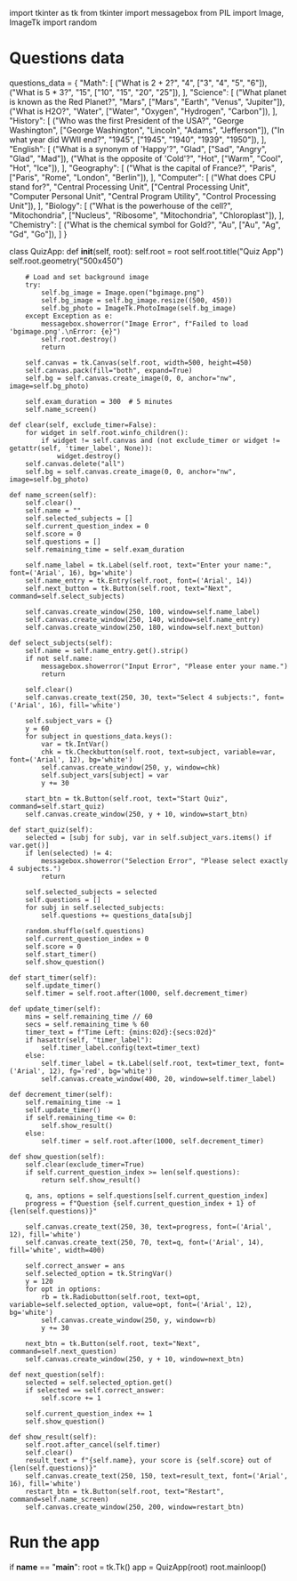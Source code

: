 import tkinter as tk
from tkinter import messagebox
from PIL import Image, ImageTk
import random

# Questions data
questions_data = {
    "Math": [
        ("What is 2 + 2?", "4", ["3", "4", "5", "6"]),
        ("What is 5 * 3?", "15", ["10", "15", "20", "25"]),
    ],
    "Science": [
        ("What planet is known as the Red Planet?", "Mars", ["Mars", "Earth", "Venus", "Jupiter"]),
        ("What is H2O?", "Water", ["Water", "Oxygen", "Hydrogen", "Carbon"]),
    ],
    "History": [
        ("Who was the first President of the USA?", "George Washington", ["George Washington", "Lincoln", "Adams", "Jefferson"]),
        ("In what year did WWII end?", "1945", ["1945", "1940", "1939", "1950"]),
    ],
    "English": [
        ("What is a synonym of 'Happy'?", "Glad", ["Sad", "Angry", "Glad", "Mad"]),
        ("What is the opposite of 'Cold'?", "Hot", ["Warm", "Cool", "Hot", "Ice"]),
    ],
    "Geography": [
        ("What is the capital of France?", "Paris", ["Paris", "Rome", "London", "Berlin"]),
    ],
    "Computer": [
        ("What does CPU stand for?", "Central Processing Unit", ["Central Processing Unit", "Computer Personal Unit", "Central Program Utility", "Control Processing Unit"]),
    ],
    "Biology": [
        ("What is the powerhouse of the cell?", "Mitochondria", ["Nucleus", "Ribosome", "Mitochondria", "Chloroplast"]),
    ],
    "Chemistry": [
        ("What is the chemical symbol for Gold?", "Au", ["Au", "Ag", "Gd", "Go"]),
    ]
}

class QuizApp:
    def __init__(self, root):
        self.root = root
        self.root.title("Quiz App")
        self.root.geometry("500x450")

        # Load and set background image
        try:
            self.bg_image = Image.open("bgimage.png")
            self.bg_image = self.bg_image.resize((500, 450))
            self.bg_photo = ImageTk.PhotoImage(self.bg_image)
        except Exception as e:
            messagebox.showerror("Image Error", f"Failed to load 'bgimage.png'.\nError: {e}")
            self.root.destroy()
            return

        self.canvas = tk.Canvas(self.root, width=500, height=450)
        self.canvas.pack(fill="both", expand=True)
        self.bg = self.canvas.create_image(0, 0, anchor="nw", image=self.bg_photo)

        self.exam_duration = 300  # 5 minutes
        self.name_screen()

    def clear(self, exclude_timer=False):
        for widget in self.root.winfo_children():
            if widget != self.canvas and (not exclude_timer or widget != getattr(self, 'timer_label', None)):
                widget.destroy()
        self.canvas.delete("all")
        self.bg = self.canvas.create_image(0, 0, anchor="nw", image=self.bg_photo)

    def name_screen(self):
        self.clear()
        self.name = ""
        self.selected_subjects = []
        self.current_question_index = 0
        self.score = 0
        self.questions = []
        self.remaining_time = self.exam_duration

        self.name_label = tk.Label(self.root, text="Enter your name:", font=('Arial', 16), bg='white')
        self.name_entry = tk.Entry(self.root, font=('Arial', 14))
        self.next_button = tk.Button(self.root, text="Next", command=self.select_subjects)

        self.canvas.create_window(250, 100, window=self.name_label)
        self.canvas.create_window(250, 140, window=self.name_entry)
        self.canvas.create_window(250, 180, window=self.next_button)

    def select_subjects(self):
        self.name = self.name_entry.get().strip()
        if not self.name:
            messagebox.showerror("Input Error", "Please enter your name.")
            return

        self.clear()
        self.canvas.create_text(250, 30, text="Select 4 subjects:", font=('Arial', 16), fill='white')

        self.subject_vars = {}
        y = 60
        for subject in questions_data.keys():
            var = tk.IntVar()
            chk = tk.Checkbutton(self.root, text=subject, variable=var, font=('Arial', 12), bg='white')
            self.canvas.create_window(250, y, window=chk)
            self.subject_vars[subject] = var
            y += 30

        start_btn = tk.Button(self.root, text="Start Quiz", command=self.start_quiz)
        self.canvas.create_window(250, y + 10, window=start_btn)

    def start_quiz(self):
        selected = [subj for subj, var in self.subject_vars.items() if var.get()]
        if len(selected) != 4:
            messagebox.showerror("Selection Error", "Please select exactly 4 subjects.")
            return

        self.selected_subjects = selected
        self.questions = []
        for subj in self.selected_subjects:
            self.questions += questions_data[subj]

        random.shuffle(self.questions)
        self.current_question_index = 0
        self.score = 0
        self.start_timer()
        self.show_question()

    def start_timer(self):
        self.update_timer()
        self.timer = self.root.after(1000, self.decrement_timer)

    def update_timer(self):
        mins = self.remaining_time // 60
        secs = self.remaining_time % 60
        timer_text = f"Time Left: {mins:02d}:{secs:02d}"
        if hasattr(self, "timer_label"):
            self.timer_label.config(text=timer_text)
        else:
            self.timer_label = tk.Label(self.root, text=timer_text, font=('Arial', 12), fg='red', bg='white')
            self.canvas.create_window(400, 20, window=self.timer_label)

    def decrement_timer(self):
        self.remaining_time -= 1
        self.update_timer()
        if self.remaining_time <= 0:
            self.show_result()
        else:
            self.timer = self.root.after(1000, self.decrement_timer)

    def show_question(self):
        self.clear(exclude_timer=True)
        if self.current_question_index >= len(self.questions):
            return self.show_result()

        q, ans, options = self.questions[self.current_question_index]
        progress = f"Question {self.current_question_index + 1} of {len(self.questions)}"

        self.canvas.create_text(250, 30, text=progress, font=('Arial', 12), fill='white')
        self.canvas.create_text(250, 70, text=q, font=('Arial', 14), fill='white', width=400)

        self.correct_answer = ans
        self.selected_option = tk.StringVar()
        y = 120
        for opt in options:
            rb = tk.Radiobutton(self.root, text=opt, variable=self.selected_option, value=opt, font=('Arial', 12), bg='white')
            self.canvas.create_window(250, y, window=rb)
            y += 30

        next_btn = tk.Button(self.root, text="Next", command=self.next_question)
        self.canvas.create_window(250, y + 10, window=next_btn)

    def next_question(self):
        selected = self.selected_option.get()
        if selected == self.correct_answer:
            self.score += 1

        self.current_question_index += 1
        self.show_question()

    def show_result(self):
        self.root.after_cancel(self.timer)
        self.clear()
        result_text = f"{self.name}, your score is {self.score} out of {len(self.questions)}"
        self.canvas.create_text(250, 150, text=result_text, font=('Arial', 16), fill='white')
        restart_btn = tk.Button(self.root, text="Restart", command=self.name_screen)
        self.canvas.create_window(250, 200, window=restart_btn)

# Run the app
if __name__ == "__main__":
    root = tk.Tk()
    app = QuizApp(root)
    root.mainloop()

